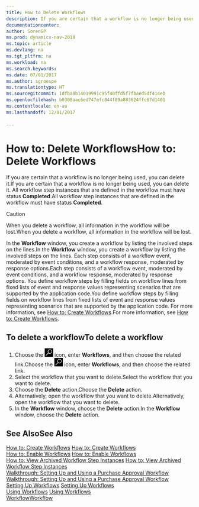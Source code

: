 ```yaml
---
title: How to Delete Workflows
description: If you are certain that a workflow is no longer being used, you can delete it. All workflow step instances that are defined in the workflow must have status **Completed**.
documentationcenter: 
author: SorenGP
ms.prod: dynamics-nav-2018
ms.topic: article
ms.devlang: na
ms.tgt_pltfrm: na
ms.workload: na
ms.search.keywords: 
ms.date: 07/01/2017
ms.author: sgroespe
ms.translationtype: HT
ms.sourcegitcommit: 1dfba8b14019991c95f40ffd5f7fbaed5df414eb
ms.openlocfilehash: b0308aac6ed747efc844f89a883624ffc67d1401
ms.contentlocale: en-au
ms.lasthandoff: 12/01/2017

---
```

# <a name="how-to-delete-workflows"></a><span data-ttu-id="4af71-104">How to: Delete Workflows</span><span class="sxs-lookup"><span data-stu-id="4af71-104">How to: Delete Workflows</span></span>
<span data-ttu-id="4af71-105">If you are certain that a workflow is no longer being used, you can delete it.</span><span class="sxs-lookup"><span data-stu-id="4af71-105">If you are certain that a workflow is no longer being used, you can delete it.</span></span> <span data-ttu-id="4af71-106">All workflow step instances that are defined in the workflow must have status **Completed**.</span><span class="sxs-lookup"><span data-stu-id="4af71-106">All workflow step instances that are defined in the workflow must have status **Completed**.</span></span>  

> [!CAUTION]  
>  <span data-ttu-id="4af71-107">When you delete a workflow, all information in the workflow will be lost.</span><span class="sxs-lookup"><span data-stu-id="4af71-107">When you delete a workflow, all information in the workflow will be lost.</span></span>  

 <span data-ttu-id="4af71-108">In the **Workflow** window, you create a workflow by listing the involved steps on the lines.</span><span class="sxs-lookup"><span data-stu-id="4af71-108">In the **Workflow** window, you create a workflow by listing the involved steps on the lines.</span></span> <span data-ttu-id="4af71-109">Each step consists of a workflow event, moderated by event conditions, and a workflow response, moderated by response options.</span><span class="sxs-lookup"><span data-stu-id="4af71-109">Each step consists of a workflow event, moderated by event conditions, and a workflow response, moderated by response options.</span></span> <span data-ttu-id="4af71-110">You define workflow steps by filling fields on workflow lines from fixed lists of event and response values representing scenarios that are supported by the application code.</span><span class="sxs-lookup"><span data-stu-id="4af71-110">You define workflow steps by filling fields on workflow lines from fixed lists of event and response values representing scenarios that are supported by the application code.</span></span> <span data-ttu-id="4af71-111">For more information, see [How to: Create Workflows](across-how-to-create-workflows.md).</span><span class="sxs-lookup"><span data-stu-id="4af71-111">For more information, see [How to: Create Workflows](across-how-to-create-workflows.md).</span></span>  

## <a name="to-delete-a-workflow"></a><span data-ttu-id="4af71-112">To delete a workflow</span><span class="sxs-lookup"><span data-stu-id="4af71-112">To delete a workflow</span></span>  
1.  <span data-ttu-id="4af71-113">Choose the ![Search for Page or Report](media/ui-search/search_small.png "Search for Page or Report icon") icon, enter **Workflows**, and then choose the related link.</span><span class="sxs-lookup"><span data-stu-id="4af71-113">Choose the ![Search for Page or Report](media/ui-search/search_small.png "Search for Page or Report icon") icon, enter **Workflows**, and then choose the related link.</span></span>  
2.  <span data-ttu-id="4af71-114">Select the workflow that you want to delete.</span><span class="sxs-lookup"><span data-stu-id="4af71-114">Select the workflow that you want to delete.</span></span>  
3.  <span data-ttu-id="4af71-115">Choose the **Delete** action.</span><span class="sxs-lookup"><span data-stu-id="4af71-115">Choose the **Delete** action.</span></span>  
4.  <span data-ttu-id="4af71-116">Alternatively, open the workflow that you want to delete.</span><span class="sxs-lookup"><span data-stu-id="4af71-116">Alternatively, open the workflow that you want to delete.</span></span>  
5.  <span data-ttu-id="4af71-117">In the **Workflow** window, choose the **Delete** action.</span><span class="sxs-lookup"><span data-stu-id="4af71-117">In the **Workflow** window, choose the **Delete** action.</span></span>  

## <a name="see-also"></a><span data-ttu-id="4af71-118">See Also</span><span class="sxs-lookup"><span data-stu-id="4af71-118">See Also</span></span>  
 <span data-ttu-id="4af71-119">[How to: Create Workflows](across-how-to-create-workflows.md) </span><span class="sxs-lookup"><span data-stu-id="4af71-119">[How to: Create Workflows](across-how-to-create-workflows.md) </span></span>  
 <span data-ttu-id="4af71-120">[How to: Enable Workflows](across-how-to-enable-workflows.md) </span><span class="sxs-lookup"><span data-stu-id="4af71-120">[How to: Enable Workflows](across-how-to-enable-workflows.md) </span></span>  
 <span data-ttu-id="4af71-121">[How to: View Archived Workflow Step Instances](across-how-to-view-archived-workflow-step-instances.md) </span><span class="sxs-lookup"><span data-stu-id="4af71-121">[How to: View Archived Workflow Step Instances](across-how-to-view-archived-workflow-step-instances.md) </span></span>  
 <span data-ttu-id="4af71-122">[Walkthrough: Setting Up and Using a Purchase Approval Workflow](walkthrough-setting-up-and-using-a-purchase-approval-workflow.md) </span><span class="sxs-lookup"><span data-stu-id="4af71-122">[Walkthrough: Setting Up and Using a Purchase Approval Workflow](walkthrough-setting-up-and-using-a-purchase-approval-workflow.md) </span></span>  
 <span data-ttu-id="4af71-123">[Setting Up Workflows](across-set-up-workflows.md) </span><span class="sxs-lookup"><span data-stu-id="4af71-123">[Setting Up Workflows](across-set-up-workflows.md) </span></span>  
 <span data-ttu-id="4af71-124">[Using Workflows](across-use-workflows.md) </span><span class="sxs-lookup"><span data-stu-id="4af71-124">[Using Workflows](across-use-workflows.md) </span></span>  
 [<span data-ttu-id="4af71-125">Workflow</span><span class="sxs-lookup"><span data-stu-id="4af71-125">Workflow</span></span>](across-workflow.md)   

